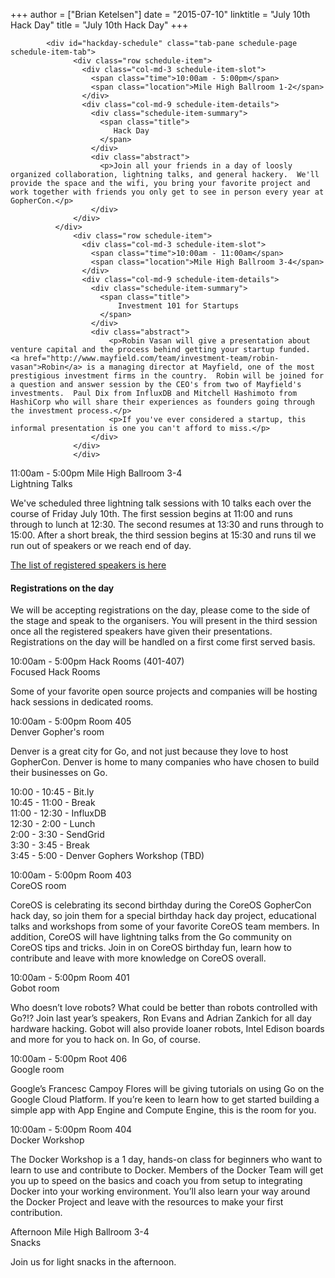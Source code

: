 +++
author = ["Brian Ketelsen"]
date = "2015-07-10"
linktitle = "July 10th Hack Day"
title = "July 10th Hack Day"
+++


			<div id="hackday-schedule" class="tab-pane schedule-page schedule-item-tab">
                  <div class="row schedule-item">
                    <div class="col-md-3 schedule-item-slot">
                      <span class="time">10:00am - 5:00pm</span>
                      <span class="location">Mile High Ballroom 1-2</span>
                    </div>
                    <div class="col-md-9 schedule-item-details">
                      <div class="schedule-item-summary">
                        <span class="title">
                           Hack Day
                        </span>
                      </div>
                      <div class="abstract">
                        <p>Join all your friends in a day of loosly organized collaboration, lightning talks, and general hackery.  We'll provide the space and the wifi, you bring your favorite project and work together with friends you only get to see in person every year at GopherCon.</p>
                      </div>
				  </div>
			  </div>
                  <div class="row schedule-item">
                    <div class="col-md-3 schedule-item-slot">
                      <span class="time">10:00am - 11:00am</span>
                      <span class="location">Mile High Ballroom 3-4</span>
                    </div>
                    <div class="col-md-9 schedule-item-details">
                      <div class="schedule-item-summary">
                        <span class="title">
                          	Investment 101 for Startups
                        </span>
                      </div>
                      <div class="abstract">
						  <p>Robin Vasan will give a presentation about venture capital and the process behind getting your startup funded.  <a href="http://www.mayfield.com/team/investment-team/robin-vasan">Robin</a> is a managing director at Mayfield, one of the most prestigious investment firms in the country.  Robin will be joined for a question and answer session by the CEO's from two of Mayfield's investments.  Paul Dix from InfluxDB and Mitchell Hashimoto from HashiCorp who will share their experiences as founders going through the investment process.</p>
						  <p>If you've ever considered a startup, this informal presentation is one you can't afford to miss.</p>
                      </div>
				  </div>
                  </div>
<div class="row schedule-item">
                    <div class="col-md-3 schedule-item-slot">
                      <span class="time">11:00am - 5:00pm</span>
                      <span class="location">Mile High Ballroom 3-4</span>
                    </div>
                    <div class="col-md-9 schedule-item-details">
                      <div class="schedule-item-summary">
                        <span class="title">
                           Lightning Talks
                        </span>
                      </div>
                      <div class="abstract">
                        <p>We've scheduled three lightning talk sessions with 10 talks each over the course of Friday July 10th. The first session begins at 11:00 and runs through to lunch at 12:30. The second resumes at 13:30 and runs through to 15:00. After a short break, the third session begins at 15:30 and runs til we run out of speakers or we reach end of day.</p>
			<p><a href="http://blog.gopheracademy.com/gophercon-2015/gophercon-lightning-talk-results/">The list of registered speakers is here</a></p>
			<h4>Registrations on the day</h4>
			<p>We will be accepting registrations on the day, please come to the side of the stage and speak to the organisers. You will present in the third session once all the registered speakers have given their presentations. Registrations on the day will be handled on a first come first served basis.</p>
                      </div>
				  </div>
			  </div>
			<div id="hackday-schedule" class="tab-pane schedule-tab schedule-item-tab">
                  <div class="row schedule-item highlighted-schedule-item">
                    <div class="col-md-3 schedule-item-slot">
                      <span class="time">10:00am - 5:00pm</span>
                      <span class="location">Hack Rooms (401-407)</span>
                    </div>
                    <div class="col-md-9 schedule-item-details">
                      <div class="schedule-item-summary">
                        <span class="title">
                           Focused Hack Rooms
                        </span>
                      </div>
                      <div class="abstract">
                        <p>Some of your favorite open source projects and companies will be hosting hack sessions in dedicated rooms.</p>
                      </div>
		    </div>
		  </div>
                  <div class="row schedule-item">
                    <div class="col-md-3 schedule-item-slot">
                      <span class="time">10:00am - 5:00pm</span>
                      <span class="location">Room 405</span>
                    </div>
                    <div class="col-md-9 schedule-item-details">
                      <div class="schedule-item-summary">
                        <span class="title">Denver Gopher's room</span>
                      </div>
                      <div class="abstract">
                        <p>Denver is a great city for Go, and not just because they love to host GopherCon. Denver is home to many companies who have chosen to build their businesses on Go.</p>
			<p>10:00 - 10:45 - Bit.ly<br>
			10:45 - 11:00 - Break<br>
			11:00 - 12:30 - InfluxDB<br>
			12:30 - 2:00 - Lunch<br>
			2:00 - 3:30 - SendGrid<br>
			3:30 - 3:45 - Break<br>
			3:45 - 5:00 - Denver Gophers Workshop (TBD)</p>
                      </div>
	            </div>
		  </div>
                  <div class="row schedule-item">
                    <div class="col-md-3 schedule-item-slot">
                      <span class="time">10:00am - 5:00pm</span>
                      <span class="location">Room 403</span>
                    </div>
                    <div class="col-md-9 schedule-item-details">
                      <div class="schedule-item-summary">
                        <span class="title">CoreOS room</span>
                      </div>
                      <div class="abstract">
                        <p>CoreOS is celebrating its second birthday during the CoreOS GopherCon hack day, so join them for a special birthday hack day project, educational talks and workshops from some of your favorite CoreOS team members. In addition, CoreOS will have lightning talks from the Go community on CoreOS tips and tricks. Join in on CoreOS birthday fun, learn how to contribute and leave with more knowledge on CoreOS overall.</p>
                      </div>
	            </div>
		  </div>
                  <div class="row schedule-item">
                    <div class="col-md-3 schedule-item-slot">
                      <span class="time">10:00am - 5:00pm</span>
                      <span class="location">Room 401</span>
                    </div>
                    <div class="col-md-9 schedule-item-details">
                      <div class="schedule-item-summary">
                        <span class="title">Gobot room</span>
                      </div>
                      <div class="abstract">
                        <p>Who doesn’t love robots? What could be better than robots controlled with Go?!? Join last year’s speakers, Ron Evans and Adrian Zankich for all day hardware hacking. Gobot will also provide loaner robots, Intel Edison boards and more for you to hack on. In Go, of course.</p>
                      </div>
	            </div>
		  </div>
                  <div class="row schedule-item">
                    <div class="col-md-3 schedule-item-slot">
                      <span class="time">10:00am - 5:00pm</span>
                      <span class="location">Root 406</span>
                    </div>
                    <div class="col-md-9 schedule-item-details">
                      <div class="schedule-item-summary">
                        <span class="title">Google room</span>
                      </div>
                      <div class="abstract">
                        <p>Google’s Francesc Campoy Flores will be giving tutorials on using Go on the Google Cloud Platform. If you’re keen to learn how to get started building a simple app with App Engine and Compute Engine, this is the room for you.</p>
                      </div>
	            </div>
		  </div>
                  <div class="row schedule-item">
                    <div class="col-md-3 schedule-item-slot">
                      <span class="time">10:00am - 5:00pm</span>
                      <span class="location">Room 404</span>
                    </div>
                    <div class="col-md-9 schedule-item-details">
                      <div class="schedule-item-summary">
                        <span class="title">
                          Docker Workshop
                        </span>
                      </div>
                      <div class="abstract">
                        <p>The Docker Workshop is a 1 day, hands-on class for beginners who want to learn to use and contribute to Docker. Members of the Docker Team will get you up to speed on the basics and coach you from setup to integrating Docker into your working environment. You’ll also learn your way around the Docker Project and leave with the resources to make your first contribution.</p>
                      </div>
	            </div>
		  </div>
                         <div class="row schedule-item highlighted-schedule-item">
                    <div class="col-md-3 schedule-item-slot">
                      <span class="time">Afternoon</span>
                      <span class="location">Mile High Ballroom 3-4</span>
                    </div>
                    <div class="col-md-9 schedule-item-details">
                      <div class="schedule-item-summary">
                        <span class="title">
                          	Snacks 
                        </span>
                      </div>
                      <div class="abstract">
                        <p>Join us for light snacks in the afternoon.</p>
                      </div>
				  </div>
</div>
</div>
</div>
